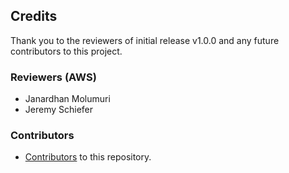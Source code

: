 ## Credits

Thank you to the reviewers of initial release v1.0.0 and any future contributors to this project.

### Reviewers (AWS)
- Janardhan Molumuri
- Jeremy Schiefer

### Contributors
- [Contributors](https://github.com/aws-samples/aws-jenkins-ecs-cdk/graphs/contributors) to this repository.